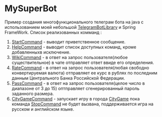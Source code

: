 # MySuperBot
Пример создания многофункционального телеграм бота на java c использованием моей небольшой [TelegramBotLibrary](https://github.com/lexLaeda/TelegramBotLibrary) 
и Spring FrameWork.
Список реализованных комманд : 
1. [StartCommand](https://github.com/lexLaeda/MySuperBot/blob/master/src/main/java/application/commands/StartCommand.java) - выводит приветственное сообщение.
2. [HelpCommand](https://github.com/lexLaeda/MySuperBot/blob/master/src/main/java/application/commands/HelpCommand.java) - выводит список доступных команд, 
кроме добавленныхв исключение. 
1. [WikiCommand](https://github.com/lexLaeda/MySuperBot/blob/master/src/main/java/application/commands/WikiCommand.java) - в ответ 
на запрос пользователя(любое существительное) в чате отправляет ответ ввиде его определения.
2. [RateCommand](https://github.com/lexLaeda/MySuperBot/blob/master/src/main/java/application/commands/valute/RateCommand.java) - в ответ
на запрос пользователя(любая свободно конвертируемая валюта) отправляет ее курс в рублях по последним данным Центрального Банка Российской Федерации.
3. [PassCommand](https://github.com/lexLaeda/MySuperBot/blob/master/src/main/java/application/commands/PasswordCommand.java) - в ответ на 
запрос пользователя(целое число в диапазоне от 3 до 15) оптправляет сгенерированный пароль заданного размера.
4. [CityGameCommand](https://github.com/lexLaeda/MySuperBot/blob/master/src/main/java/application/commands/CityGameCommand.java) - запускает игру
в города [CityGame](https://github.com/lexLaeda/MySuperBot/blob/master/src/main/java/application/scripts/cities/CitiesGame.java) пока команда [StopCommand](https://github.com/lexLaeda/MySuperBot/blob/master/src/main/java/application/commands/StopCommand.java) не будет вызвана, поддерживается игра на русском и английском языке.
